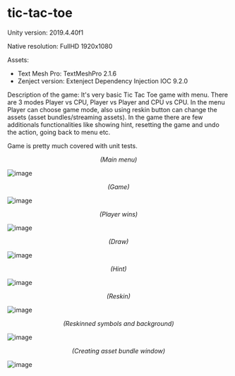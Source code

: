 # tic-tac-toe

Unity version: 2019.4.40f1

Native resolution: FullHD 1920x1080

Assets:
- Text Mesh Pro: TextMeshPro 2.1.6
- Zenject version: Extenject Dependency Injection IOC 9.2.0

Description of the game: It's very basic Tic Tac Toe game with menu. There are 3 modes Player vs CPU, Player vs Player and CPU vs CPU. In the menu Player can choose game mode, also using reskin button can change the assets (asset bundles/streaming assets). In the game there are few additionals functionalities like showing hint, resetting the game and undo the action, going back to menu etc.

Game is pretty much covered with unit tests.

_<p align="center"> (Main menu) </p>_

![image](https://github.com/karolnowak98/tic-tac-toe-unity/assets/74615234/a96c39e5-1391-4ac7-b253-912c29f0e070)

_<p align="center"> (Game) </p>_

![image](https://github.com/karolnowak98/tic-tac-toe-unity/assets/74615234/d739197a-d0e3-4c47-b723-d5f669d76ec6)

_<p align="center"> (Player wins) </p>_

![image](https://github.com/karolnowak98/tic-tac-toe-unity/assets/74615234/0bfe8371-4879-4fd8-8a5c-51c90ad7171c)

_<p align="center"> (Draw) </p>_

![image](https://github.com/karolnowak98/tic-tac-toe-unity/assets/74615234/862af827-6cc7-4cd1-b546-9fb972955fe5)

_<p align="center"> (Hint) </p>_

![image](https://github.com/karolnowak98/tic-tac-toe-unity/assets/74615234/bd1fad4d-8715-4d88-8dbd-a938051ed77b)

_<p align="center"> (Reskin) </p>_

![image](https://github.com/karolnowak98/tic-tac-toe-unity/assets/74615234/2a459278-4a9d-4fe9-8b2c-46c46bb0f69b)

_<p align="center"> (Reskinned symbols and background) </p>_

![image](https://github.com/karolnowak98/tic-tac-toe-unity/assets/74615234/9e38b7bb-65d5-4b2f-b18e-a81051c1af46)

_<p align="center"> (Creating asset bundle window) </p>_

![image](https://github.com/karolnowak98/tic-tac-toe-unity/assets/74615234/d71e9088-0301-4501-acd5-2fba33ae2bc5)
